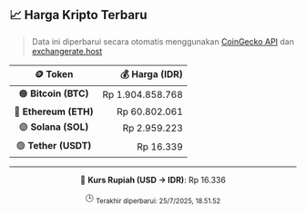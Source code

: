 

<!-- HARGA_KRIPTO -->
## 📈 Harga Kripto Terbaru

> Data ini diperbarui secara otomatis menggunakan [CoinGecko API](https://www.coingecko.com/) dan [exchangerate.host](https://exchangerate.host/)

<div align="center">

| 🪙 Token | 💰 Harga (IDR) |
|:------:|---------------:|
| 🟠 **Bitcoin (BTC)**   | Rp 1.904.858.768 |
| 🔵 **Ethereum (ETH)**  | Rp 60.802.061 |
| 🟣 **Solana (SOL)**    | Rp 2.959.223 |
| 🟢 **Tether (USDT)**   | Rp 16.339 |

---

💱 **Kurs Rupiah (USD → IDR)**: Rp 16.336

🕒 <sub>Terakhir diperbarui: 25/7/2025, 18.51.52</sub>

</div>
<!-- /HARGA_KRIPTO -->